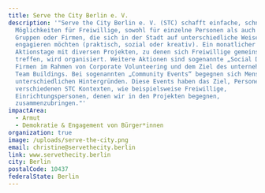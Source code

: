 ```yaml
---
title: Serve the City Berlin e. V.
description: '"Serve the City Berlin e. V. (STC) schafft einfache, schnelle
  Möglichkeiten für Freiwillige, sowohl für einzelne Personen als auch für
  Gruppen oder Firmen, die sich in der Stadt auf unterschiedliche Weise
  engagieren möchten (praktisch, sozial oder kreativ). Ein monatlicher
  Aktionstage mit diversen Projekten, zu denen sich Freiwillige gemeinsam
  treffen, wird organisiert. Weitere Aktionen sind sogenannte „Social Days“ mit
  Firmen im Rahmen von Corporate Volunteering und dem Ziel des unternehmerischen
  Team Buildings. Bei sogenannten „Community Events“ begegnen sich Menschen aus
  unterschiedlichen Hintergründen. Diese Events haben das Ziel, Personen aus
  verschiedenen STC Kontexten, wie beispielsweise Freiwillige,
  Einrichtungspersonen, denen wir in den Projekten begegnen,
  zusammenzubringen."'
impactArea:
  - Armut
  - Demokratie & Engagement von Bürger*innen
organization: true
image: /uploads/serve-the-city.png
email: christine@servethecity.berlin
link: www.servethecity.berlin
city: Berlin
postalCode: 10437
federalState: Berlin
---
```

